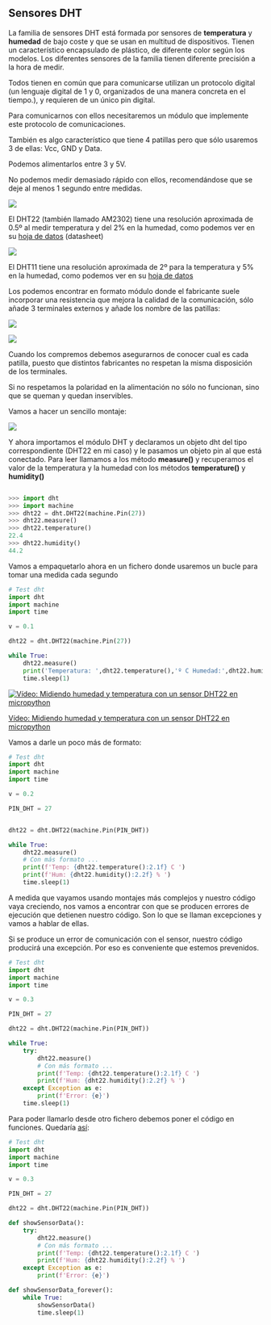 ## Sensores DHT

La familia de sensores DHT está formada por sensores de **temperatura** y **humedad** de bajo coste y que se usan en multitud de dispositivos. Tienen un característico encapsulado de plástico, de diferente color según los modelos. Los diferentes sensores de la familia tienen diferente  precisión a la hora de medir.

Todos tienen en común que para comunicarse utilizan un protocolo digital (un lenguaje digital de 1 y 0, organizados de una manera concreta en el tiempo.), y requieren de un único pin digital. 

Para comunicarnos con ellos necesitaremos un módulo que implemente este protocolo de comunicaciones.

También es algo característico que tiene 4 patillas pero que sólo usaremos 3 de ellas: Vcc, GND y Data.

Podemos alimentarlos entre 3 y 5V.

No podemos medir demasiado rápido con ellos, recomendándose que se deje al menos 1 segundo entre medidas.

![](./images/DHT22.jpg)

El DHT22 (también llamado AM2302) tiene una resolución aproximada de 0.5º al medir temperatura y del 2% en la humedad, como podemos ver en su [hoja de datos](https://www.sparkfun.com/datasheets/Sensors/Temperature/DHT22.pdf) (datasheet)

![](./images/DHT11.jpg)

El DHT11 tiene una resolución aproximada de 2º para la temperatura y 5% en la humedad, como podemos ver en su [hoja de datos](https://www.mouser.com/datasheet/2/758/DHT11-Technical-Data-Sheet-Translated-Version-1143054.pdf)

Los podemos encontrar en formato módulo donde el fabricante suele incorporar una resistencia que mejora la calidad de la comunicación, sólo añade 3 terminales externos y añade los nombre de las patillas:

![](./images/DHT22_modulo.jpg)


![](./images/modulo_DHT11.png)

Cuando los compremos debemos asegurarnos de conocer cual es cada patilla, puesto que distintos fabricantes no respetan la misma disposición de los terminales. 

Si no respetamos la polaridad en la alimentación no sólo no funcionan, sino que se queman y quedan inservibles.

Vamos a hacer un sencillo montaje:


![](./images/wemos_d1_R32_DHT22_bb.png)

Y ahora importamos el módulo DHT y declaramos un objeto dht del tipo correspondiente (DHT22 en mi caso) y le pasamos un objeto pin al que está conectado. Para leer llamamos a los método **measure()** y recuperamos el valor de la temperatura y la humedad con los métodos **temperature()** y **humidity()**



```python

>>> import dht
>>> import machine
>>> dht22 = dht.DHT22(machine.Pin(27))
>>> dht22.measure()
>>> dht22.temperature()
22.4
>>> dht22.humidity()
44.2
```

Vamos a empaquetarlo ahora en un fichero donde usaremos un bucle para tomar una medida cada segundo

```python
# Test dht
import dht
import machine
import time

v = 0.1

dht22 = dht.DHT22(machine.Pin(27))

while True:
    dht22.measure()
    print('Temperatura: ',dht22.temperature(),'º C Humedad:',dht22.humidity(),'%')
    time.sleep(1)

```

[![Vídeo: Midiendo humedad y temperatura con un sensor DHT22 en micropython](https://img.youtube.com/vi/As10gfvxEdw/0.jpg)](https://drive.google.com/file/d/1vD_YS2aPuW1wdRUmI0XrEllX7eWjO0uw/view?usp=sharing)

[Vídeo: Midiendo humedad y temperatura con un sensor DHT22 en micropython](https://drive.google.com/file/d/1vD_YS2aPuW1wdRUmI0XrEllX7eWjO0uw/view?usp=sharing)


Vamos a darle un poco más de formato:


```python
# Test dht
import dht
import machine
import time

v = 0.2

PIN_DHT = 27


dht22 = dht.DHT22(machine.Pin(PIN_DHT))

while True:
    dht22.measure()
    # Con más formato ...
    print(f'Temp: {dht22.temperature():2.1f} C ')
    print(f'Hum: {dht22.humidity():2.2f} % ')
    time.sleep(1)

```    

A medida que vayamos usando montajes más complejos y nuestro código vaya creciendo, nos vamos a encontrar con que se producen errores de ejecución que detienen nuestro código. Son lo que se llaman excepciones y vamos a hablar de ellas.

Si se produce un error de comunicación con el sensor, nuestro código producirá una excepción. Por eso es conveniente que estemos prevenidos.

```python
# Test dht
import dht
import machine
import time

v = 0.3

PIN_DHT = 27

dht22 = dht.DHT22(machine.Pin(PIN_DHT))

while True:
    try:
        dht22.measure()
        # Con más formato ...
        print(f'Temp: {dht22.temperature():2.1f} C ')
        print(f'Hum: {dht22.humidity():2.2f} % ')
    except Exception as e:
        print(f'Error: {e}')
    time.sleep(1)


```


Para poder llamarlo desde otro fichero debemos poner el código en funciones. Quedaría [así](https://raw.githubusercontent.com/javacasm/CursoIOT_adv/main/codigo/inicial/test_dht.py):

```python
# Test dht
import dht
import machine
import time

v = 0.3

PIN_DHT = 27

dht22 = dht.DHT22(machine.Pin(PIN_DHT))

def showSensorData():
    try:
        dht22.measure()
        # Con más formato ...
        print(f'Temp: {dht22.temperature():2.1f} C ')
        print(f'Hum: {dht22.humidity():2.2f} % ')
    except Exception as e:
        print(f'Error: {e}')

def showSensorData_forever():
    while True:
        showSensorData()
        time.sleep(1)

```
